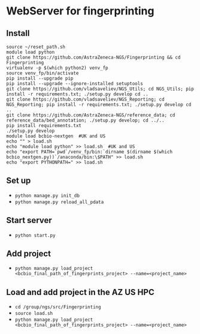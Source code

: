 # WebServer for fingerprinting
## Install
```
source ~/reset_path.sh
module load python
git clone https://github.com/AstraZeneca-NGS/Fingerprinting && cd Fingerprinting
virtualenv -p $(which python2) venv_fp
source venv_fp/bin/activate
pip install --upgrade pip
pip install --upgrade --ignore-installed setuptools
git clone https://github.com/vladsaveliev/NGS_Utils; cd NGS_Utils; pip install -r requirements.txt; ./setup.py develop cd ..
git clone https://github.com/vladsaveliev/NGS_Reporting; cd NGS_Reporting; pip install -r requirements.txt; ./setup.py develop cd ..
git clone https://github.com/AstraZeneca-NGS/reference_data; cd reference_data/bed_annotation; ./setup.py develop; cd ../..
pip install requirements.txt
./setup.py develop
module load bcbio-nextgen  #UK and US
echo "" > load.sh
echo "module load python" >> load.sh  #UK and US
echo "export PATH=`pwd`/venv_fp/bin:`dirname $(dirname $(which bcbio_nextgen.py))`/anaconda/bin:\$PATH" >> load.sh
echo "export PYTHONPATH=" >> load.sh
```

## Set up
- `python manage.py init_db`
- `python manage.py reload_all_pdata`

## Start server
- `python start.py`

## Add project
- `python manage.py load_project <bcbio_final_path_of_fingerprints_project> --name=<project_name>`

## Load and add project in the AZ US HPC
- `cd /group/ngs/src/Fingerprinting`
- `source load.sh`
- `python manage.py load_project <bcbio_final_path_of_fingerprints_project> --name=<project_name>`
